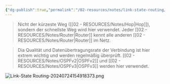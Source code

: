 ```yaml
---
{"dg-publish":true,"permalink":"/02-resources/notes/link-state-routing/","tags":["informatik/netzwerk/protokoll"],"noteIcon":"","updated":"2025-10-29T12:59:07.858+01:00"}
---
```


>Nicht der kürzeste Weg ([[02 - RESOURCES/Notes/Hop\|Hop]]), sondern der schnellste Weg wird hier verwendet.
>Jeder [[02 - RESOURCES/Notes/Router\|Router]] kennt alle anderen [[02 - RESOURCES/Notes/Router\|Router]] im Netz.

>Dia Qualität und Datenübertragungsrate der Verbindung ist hier extrem wichtig und werden regelmäßig überprüft.
>[[02 - RESOURCES/Notes/OSPFv2\|OSPFv2]] und [[02 - RESOURCES/Notes/OSPFv3\|OSPFv3]] werden hier verwendet.

![Link-State Routing-20240724154918373.png](/img/user/02%20-%20RESOURCES/Files/IMG/Link-State%20Routing-20240724154918373.png)